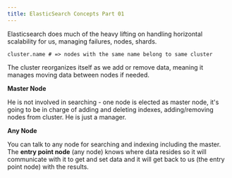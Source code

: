 ```yaml
---
title: ElasticSearch Concepts Part 01
---
```


Elasticsearch does much of the heavy lifting on handling horizontal scalability for us, managing failures, nodes, shards.  

`cluster.name # => nodes with the same name belong to same cluster`

The cluster reorganizes itself as we add or remove data, meaning it manages moving data between nodes if needed.

**Master Node**

He is not involved in searching - one node is elected as master node, it's going to be in charge of adding and deleting indexes, adding/removing nodes from cluster.  He is just a manager.

**Any Node**

You can talk to any node for searching and indexing including the master.  The **entry point node** (any node) knows where data resides so it will communicate with it to get and set data and it will get back to us (the entry point node) with the results.
